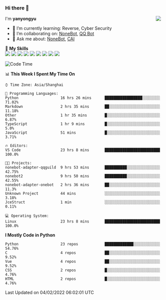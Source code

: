 ### Hi there 👋

<a href="#">
  <img align="right" src="https://github-readme-stats.vercel.app/api?username=yanyongyu&count_private=true&show_icons=true&bg_color=15,f2f7fd,E0EAFC" />
</a>

I'm **yanyongyu**

- 🌱 I’m currently learning: Reverse, Cyber Security
- 👯 I’m collaborating on: [NoneBot](https://github.com/nonebot), [QQ Bot](https://github.com/Mrs4s/go-cqhttp)
- 💬 Ask me about: [NoneBot](https://github.com/nonebot), [CAI](https://github.com/cscs181/CAI)

🌟 **My Skills**  
![](https://img.shields.io/badge/-Python-3e74a2?style=flat-square&logo=Python&logoColor=fff)
![](https://img.shields.io/badge/-Node.js-339933?style=flat-square&logo=Node.js&logoColor=fff)
![](https://img.shields.io/badge/-Vue-4fc08d?style=flat-square&logo=Vue.js&logoColor=fff)
![](https://img.shields.io/badge/-React-2d98ce?style=flat-square&logo=React&logoColor=fff)
![](https://img.shields.io/badge/-Docker-2496ED?style=flat-square&logo=Docker&logoColor=fff)
![](https://img.shields.io/badge/-Linux-000000?style=flat-square&logo=Linux&logoColor=fff)
![](https://img.shields.io/badge/-MySQL-4479A1?style=flat-square&logo=MySQL&logoColor=fff)
![](https://img.shields.io/badge/-Redis-DC382D?style=flat-square&logo=Redis&logoColor=fff)
![](https://img.shields.io/badge/-MongoDB-47A248?style=flat-square&logo=MongoDB&logoColor=fff)

<!--START_SECTION:waka-->
![Code Time](http://img.shields.io/badge/Code%20Time-2%2C091%20hrs%2020%20mins-blue)

📊 **This Week I Spent My Time On** 

```text
⌚︎ Time Zone: Asia/Shanghai

💬 Programming Languages: 
Python                   16 hrs 26 mins      █████████████████░░░░░░░░   71.02% 
Markdown                 2 hrs 35 mins       ██░░░░░░░░░░░░░░░░░░░░░░░   11.18% 
Other                    1 hr 35 mins        █░░░░░░░░░░░░░░░░░░░░░░░░   6.87% 
TypeScript               1 hr 9 mins         █░░░░░░░░░░░░░░░░░░░░░░░░   5.0% 
JavaScript               51 mins             █░░░░░░░░░░░░░░░░░░░░░░░░   3.71%

🔥 Editors: 
VS Code                  23 hrs 8 mins       █████████████████████████   100.0%

🐱‍💻 Projects: 
nonebot-adapter-qqguild  9 hrs 53 mins       ██████████░░░░░░░░░░░░░░░   42.75% 
nonebot2                 9 hrs 50 mins       ██████████░░░░░░░░░░░░░░░   42.55% 
nonebot-adapter-onebot   2 hrs 36 mins       ██░░░░░░░░░░░░░░░░░░░░░░░   11.3% 
Unknown Project          44 mins             ░░░░░░░░░░░░░░░░░░░░░░░░░   3.18% 
JceStruct                1 min               ░░░░░░░░░░░░░░░░░░░░░░░░░   0.11%

💻 Operating System: 
Linux                    23 hrs 8 mins       █████████████████████████   100.0%

```

**I Mostly Code in Python** 

```text
Python                   23 repos            █████████████░░░░░░░░░░░░   54.76% 
C                        4 repos             ██░░░░░░░░░░░░░░░░░░░░░░░   9.52% 
Vue                      4 repos             ██░░░░░░░░░░░░░░░░░░░░░░░   9.52% 
CSS                      2 repos             █░░░░░░░░░░░░░░░░░░░░░░░░   4.76% 
HTML                     2 repos             █░░░░░░░░░░░░░░░░░░░░░░░░   4.76%

```



 Last Updated on 04/02/2022 06:02:01 UTC
<!--END_SECTION:waka-->
